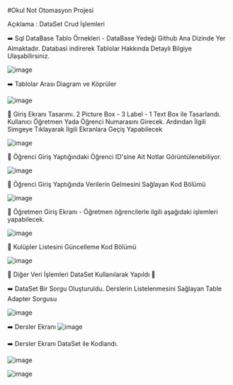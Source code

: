 #Okul Not Otomasyon Projesi

Açıklama : DataSet Crud İşlemleri

:arrow_right:  Sql DataBase Tablo Örnekleri - DataBase Yedeği Github Ana Dizinde Yer Almaktadır. Databasi indirerek Tablolar Hakkında Detaylı Bilgiye Ulaşabilirsiniz.

![image](https://user-images.githubusercontent.com/98838876/172165207-2af3eca5-ac26-4705-a233-844da85a7a44.png)


:arrow_right: Tablolar Arası Diagram ve Köprüler

![image](https://user-images.githubusercontent.com/98838876/172165351-9ef3b1ac-f754-4a82-83c3-828f49742745.png)


:high_brightness: Giriş Ekranı Tasarımı. 2 Picture Box - 3 Label - 1 Text Box ile Tasarlandı. Kullanıcı Öğretmen Yada Öğrenci Numarasını Girecek. Ardından İlgili Simgeye Tıklayarak İlgili Ekranlara Geçiş Yapabilecek

![image](https://user-images.githubusercontent.com/98838876/172172353-07d7da24-e51b-4596-b380-5d1b798d89ff.png)


:high_brightness: Öğrenci Giriş Yaptığındaki Öğrenci ID'sine Ait Notlar Görüntülenebiliyor.

![image](https://user-images.githubusercontent.com/98838876/172560284-249f27d0-7075-4cee-a507-e79b477baa52.png)



:high_brightness: Öğrenci Giriş Yaptığında Verilerin Gelmesini Sağlayan Kod Bölümü 

![image](https://user-images.githubusercontent.com/98838876/172559887-18dc7ca2-6042-4b2c-b597-df237e5bfa48.png)


:high_brightness: Öğretmen Giriş Ekranı - Öğretmen öğrencilerle ilgili aşağıdaki işlemleri yapabilecek.

![image](https://user-images.githubusercontent.com/98838876/172555301-fe79d615-44ac-4d07-8a1c-abd686b0a9ea.png)

:high_brightness: Kulüpler Listesini Güncelleme Kod Bölümü

![image](https://user-images.githubusercontent.com/98838876/172607893-53734d00-9c87-4664-bb27-805c5f021921.png)

:high_brightness: Diğer Veri İşlemleri DataSet Kullanılarak Yapıldı :high_brightness:



:arrow_right: DataSet Bir Sorgu Oluşturuldu. Derslerin Listelenmesini Sağlayan Table Adapter Sorgusu

![image](https://user-images.githubusercontent.com/98838876/172621026-17b7e01a-cb1e-4ce8-b036-b6333c5f91ac.png)

:arrow_right: Dersler Ekranı 
![image](https://user-images.githubusercontent.com/98838876/172630344-378fd471-40d7-4787-b832-ed8bb7161b36.png)

:arrow_right: Dersler Ekranı DataSet ile Kodlandı. 

![image](https://user-images.githubusercontent.com/98838876/172630601-b5a4dac2-1fa1-4ac3-a903-e5db1465a544.png)
 
 ![image](https://user-images.githubusercontent.com/98838876/172630654-0118ebc9-c6c0-46b5-9765-f08921afc2a4.png)


